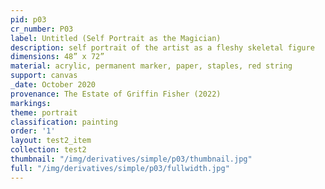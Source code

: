 ```yaml
---
pid: p03
cr_number: P03
label: Untitled (Self Portrait as the Magician)
description: self portrait of the artist as a fleshy skeletal figure
dimensions: 48” x 72”
material: acrylic, permanent marker, paper, staples, red string
support: canvas
_date: October 2020
provenance: The Estate of Griffin Fisher (2022)
markings: 
theme: portrait
classification: painting
order: '1'
layout: test2_item
collection: test2
thumbnail: "/img/derivatives/simple/p03/thumbnail.jpg"
full: "/img/derivatives/simple/p03/fullwidth.jpg"
---
```

